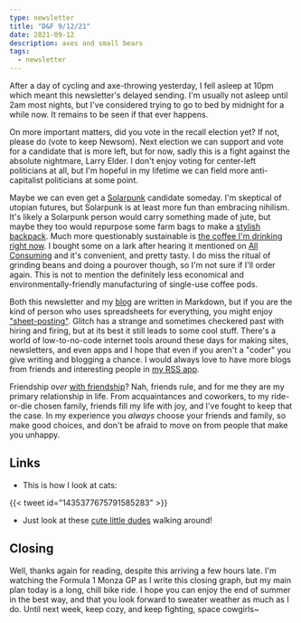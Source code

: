 ```yaml
---
type: newsletter
title: "D&F 9/12/21"
date: 2021-09-12
description: axes and small bears
tags:
  - newsletter
---
```


After a day of cycling and axe-throwing yesterday, I fell asleep at 10pm which meant this newsletter's delayed sending. I'm usually not asleep until 2am most nights, but I've considered trying to go to bed by midnight for a while now. It remains to be seen if that ever happens. 

On more important matters, did you vote in the recall election yet? If not, please do (vote to keep Newsom). Next election we can support and vote for a candidate that is more left, but for now, sadly this is a fight against the absolute nightmare, Larry Elder. I don't enjoy voting for center-left politicians at all, but I'm hopeful in my lifetime we can field more anti-capitalist politicians at some point.

Maybe we can even get a [Solarpunk](https://www.vice.com/en/article/wx5aym/solarpunk-is-not-about-pretty-aesthetics-its-about-the-end-of-capitalism) candidate someday. I'm skeptical of utopian futures, but Solarpunk is at least more fun than embracing nihilism. It's likely a Solarpunk person would carry something made of jute, but maybe they too would repurpose some farm bags to make a [stylish backpack](https://intocarry.co/). Much more questionably sustainable is [the coffee I'm drinking right now](https://cometeer.com). I bought some on a lark after hearing it mentioned on [All Consuming](https://allconsuming.show) and it's convenient, and pretty tasty. I do miss the ritual of grinding beans and doing a pourover though, so I'm not sure if I'll order again. This is not to mention the definitely less economical and environmentally-friendly manufacturing of single-use coffee pods.

Both this newsletter and my [blog](https://www.brookshelley.com) are written in Markdown, but if you are the kind of person who uses spreadsheets for everything, you might enjoy ["sheet-posting"](https://www.sheet-posting.me). Glitch has a strange and sometimes checkered past with hiring and firing, but at its best it still leads to some cool stuff. There's a world of low-to-no-code internet tools around these days for making sites, newsletters, and even apps and I hope that even if you aren't a "coder" you give writing and blogging a chance. I would always love to have more blogs from friends and interesting people in [my RSS app](https://www.reederapp.com). 

Friendship _over_ [with friendship](https://www.theatlantic.com/health/archive/2015/10/how-friendships-change-over-time-in-adulthood/411466/)? Nah, friends rule, and for me they are my primary relationship in life. From acquaintances and coworkers, to my ride-or-die chosen family, friends fill my life with joy, and I've fought to keep that the case. In my experience you _always_ choose your friends and family, so make good choices, and don't be afraid to move on from people that make you unhappy. 

## Links

- This is how I look at cats:

{{< tweet id="1435377675791585283" >}}

- Just look at these [cute little dudes](https://www.vice.com/en/article/m7enw8/scientists-captured-footage-of-tardigrades-walking-around-and-its-adorable) walking around!

## Closing

Well, thanks again for reading, despite this arriving a few hours late. I'm watching the Formula 1 Monza GP as I write this closing graph, but my main plan today is a long, chill bike ride. I hope you can enjoy the end of summer in the best way, and that you look forward to sweater weather as much as I do. Until next week, keep cozy, and keep fighting, space cowgirls~
